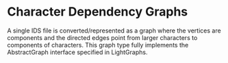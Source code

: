 # Character Dependency Graphs
A single IDS file is converted/represented as a graph where the vertices are components and the directed edges point from larger characters to components of characters. This graph type fully implements the AbstractGraph interface specified in LightGraphs.

